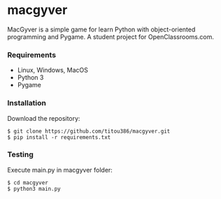 # macgyver
MacGyver is a simple game for learn Python with object-oriented programming and Pygame.
A student project for OpenClassrooms.com.

### Requirements
- Linux, Windows, MacOS
- Python 3
- Pygame

### Installation
Download the repository:

    $ git clone https://github.com/titou386/macgyver.git
    $ pip install -r requirements.txt

### Testing
Execute main.py in macgyver folder:

    $ cd macgyver
    $ python3 main.py